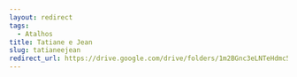 ```yaml
---
layout: redirect
tags:
  - Atalhos
title: Tatiane e Jean
slug: tatianeejean
redirect_url: https://drive.google.com/drive/folders/1m2BGnc3eLNTeHdmc5vYN4Y6dbig3x-po?usp=sharing
---
```

